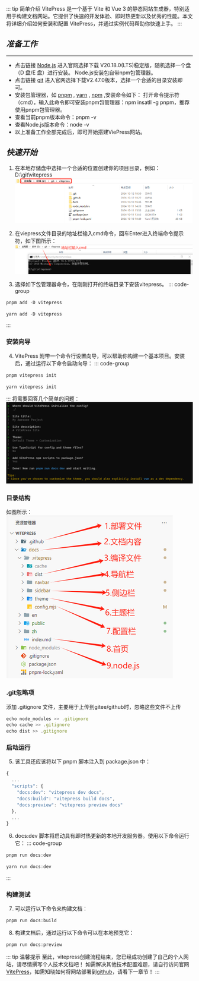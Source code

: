 ::: tip 简单介绍
VitePress 是一个基于 Vite 和 Vue 3 的静态网站生成器，特别适用于构建文档网站。它提供了快速的开发体验、即时热更新以及优秀的性能。本文将详细介绍如何安装和配置 VitePress，并通过实例代码帮助你快速上手。
:::

## **_准备工作_**

---

- 点击链接 [Node.js](https://nodejs.org/zh-cn) 进入官网选择下载 V20.18.0(LTS)稳定版，随机选择一个盘（D 盘/E 盘）进行安装。
   Node.js安装包自带npm包管理器。  
- 点击链接 [git](https://git-scm.com/) 进入官网选择下载V2.47.0版本，选择一个合适的目录安装即可。
- 安装包管理器，如 [pnpm](https://pnpm.io/zh/) , [yarn](https://classic.yarnpkg.com/en/) , [npm](https://www.npmjs.com/) ,安装命令如下：
   打开命令提示符（cmd），输入此命令即可安装pnpm包管理器：npm insatll -g pnpm，推荐使用pnpm包管理器。
- 查看当前pnpm版本命令：pnpm -v
- 查看Node.js版本命令：node -v          
- 以上准备工作全部完成后，即可开始搭建ViePress网站。
## **_快速开始_**
1. 在本地存储盘中选择一个合适的位置创建你的项目目录，例如：D:\git\vitepress
![本地目录](../public/images/git001.png)

2. 在viepress文件目录的地址栏输入cmd命令，回车Enter进入终端命令提示符，如下图所示：
![本地目录](../public/images/git002.png)

3. 选择如下包管理器命令，在刚刚打开的终端目录下安装vitepress。
::: code-group

```js [pnpm]
pnpm add -D vitepress
```

```js [yarn]
yarn add -D vitepress
```
:::
### 安装向导
4. VitePress 附带一个命令行设置向导，可以帮助你构建一个基本项目。安装后，通过运行以下命令启动向导：
::: code-group

```js [pnpm]
pnpm vitepress init
```

```js [yarn]
yarn vitepress init
```
:::
将需要回答几个简单的问题：
![本地目录](../public/images/git003.png)

### 目录结构
如图所示：![本地目录](../public/images/git004.png)
### .git忽略项
添加 .gitignore 文件，主要用于上传到gitee/github时，忽略这些文件不上传
```js
echo node_modules >> .gitignore
echo cache >> .gitignore
echo dist >> .gitignore
```
### 启动运行
5. 该工具还应该将以下 pnpm 脚本注入到 package.json 中：
```js
{
  ...
  "scripts": {
    "docs:dev": "vitepress dev docs",
    "docs:build": "vitepress build docs",
    "docs:preview": "vitepress preview docs"
  },
  ...
}
```
6. docs:dev 脚本将启动具有即时热更新的本地开发服务器。使用以下命令运行它：
::: code-group

```js [pnpm]
pnpm run docs:dev
```

```js [yarn]
yarn run docs:dev
```
:::
### 构建测试
7. 可以运行以下命令来构建文档：
```js
pnpm run docs:build
```
8. 构建文档后，通过运行以下命令可以在本地预览它：
```js
pnpm run docs:preview
```
::: tip 温馨提示
至此，vitepress创建流程结束，您已经成功创建了自己的个人网站，请尽情撰写个人技术文档吧！
如需解决其他技术配置难题，请自行访问官网[VitePress](https://vitejs.cn/vitepress/)，如需知晓如何将网站部署到[github](https://github.com/dakeAa123456/vitepress)，请看下一章节！
:::


